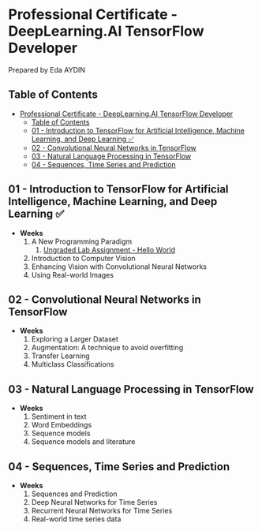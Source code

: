 # Professional Certificate -  DeepLearning.AI TensorFlow Developer

Prepared by Eda AYDIN

## Table of Contents

- [Professional Certificate -  DeepLearning.AI TensorFlow Developer](#professional-certificate----deeplearningai-tensorflow-developer)
  - [Table of Contents](#table-of-contents)
  - [01 - Introduction to TensorFlow for Artificial Intelligence, Machine Learning, and Deep Learning ✅](#01---introduction-to-tensorflow-for-artificial-intelligence-machine-learning-and-deep-learning-)
  - [02 - Convolutional Neural Networks in TensorFlow](#02---convolutional-neural-networks-in-tensorflow)
  - [03 - Natural Language Processing in TensorFlow](#03---natural-language-processing-in-tensorflow)
  - [04 - Sequences, Time Series and Prediction](#04---sequences-time-series-and-prediction)

## 01 - Introduction to TensorFlow for Artificial Intelligence, Machine Learning, and Deep Learning ✅

- **Weeks**
  1. A New Programming Paradigm
     1. [Ungraded Lab Assignment - Hello World](C1)
  2. Introduction to Computer Vision
  3. Enhancing Vision with Convolutional Neural Networks
  4. Using Real-world Images

## 02 - Convolutional Neural Networks in TensorFlow

- **Weeks**
  1. Exploring a Larger Dataset
  2. Augmentation: A technique to avoid overfitting
  3. Transfer Learning
  4. Multiclass Classifications

## 03 - Natural Language Processing in TensorFlow

- **Weeks**
  1. Sentiment in text
  2. Word Embeddings
  3. Sequence models
  4. Sequence models and literature

## 04 - Sequences, Time Series and Prediction

- **Weeks**
  1. Sequences and Prediction
  2. Deep Neural Networks for Time Series
  3. Recurrent Neural Networks for Time Series
  4. Real-world time series data
